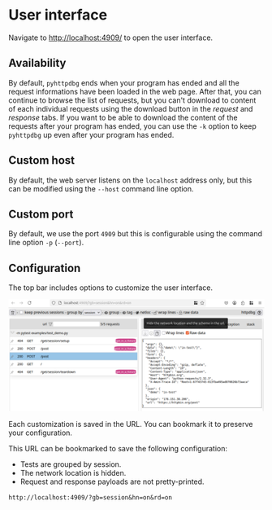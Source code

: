 # User interface

Navigate to [http://localhost:4909/](http://localhost:4909/) to open the user interface.

## Availability

By default, `pyhttpdbg` ends when your program has ended and all the request informations have been loaded in the web page. After that, you can continue to browse the list of requests, but you can't download to content of each individual requests using the download button in the _request_ and _response_ tabs. If you want to be able to download the content of the requests after your program has ended, you can use the `-k` option to keep `pyhttpdbg` up even after your program has ended. 

## Custom host

By default, the web server listens on the `localhost` address only, but this can be modified using the `--host` command line option.

## Custom port

By default, we use the port `4909` but this is configurable using the command line option `-p` (`--port`).

## Configuration

The top bar includes options to customize the user interface.

![ui configuration](img/ui-configuration-httpdbg121.png)

Each customization is saved in the URL. You can bookmark it to preserve your configuration.

This URL can be bookmarked to save the following configuration:

  * Tests are grouped by session.
  * The network location is hidden.
  * Request and response payloads are not pretty-printed.
```url
http://localhost:4909/?gb=session&hn=on&rd=on
```